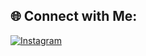 ## 🌐 Connect with Me:

[![Instagram](https://img.shields.io/badge/Instagram-E4405F?style=for-the-badge&logo=instagram&logoColor=white)](https://www.instagram.com/aaadhill_e?igsh=c2JwemJoYjRxOXh3 )
